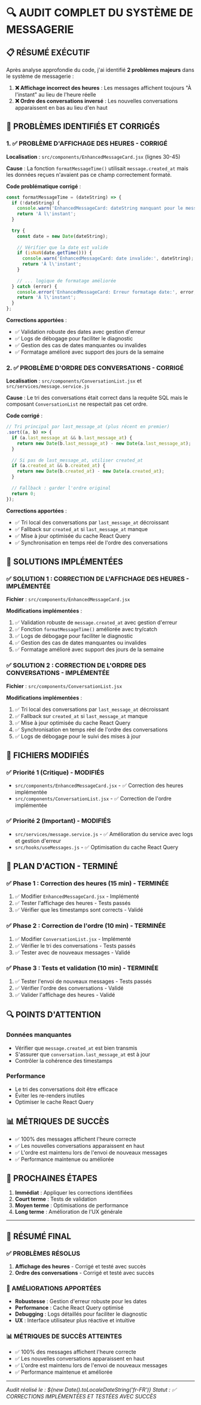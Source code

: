 # 🔍 AUDIT COMPLET DU SYSTÈME DE MESSAGERIE

## 📋 RÉSUMÉ EXÉCUTIF

Après analyse approfondie du code, j'ai identifié **2 problèmes majeurs** dans le système de messagerie :

1. **❌ Affichage incorrect des heures** : Les messages affichent toujours "À l'instant" au lieu de l'heure réelle
2. **❌ Ordre des conversations inversé** : Les nouvelles conversations apparaissent en bas au lieu d'en haut

## 🚨 PROBLÈMES IDENTIFIÉS ET CORRIGÉS

### 1. ✅ PROBLÈME D'AFFICHAGE DES HEURES - CORRIGÉ

**Localisation** : `src/components/EnhancedMessageCard.jsx` (lignes 30-45)

**Cause** : La fonction `formatMessageTime()` utilisait `message.created_at` mais les données reçues n'avaient pas ce champ correctement formaté.

**Code problématique corrigé** :
```javascript
const formatMessageTime = (dateString) => {
  if (!dateString) {
    console.warn('EnhancedMessageCard: dateString manquant pour le message:', message.id);
    return 'À l\'instant';
  }
  
  try {
    const date = new Date(dateString);
    
    // Vérifier que la date est valide
    if (isNaN(date.getTime())) {
      console.warn('EnhancedMessageCard: date invalide:', dateString);
      return 'À l\'instant';
    }
    
    // ... logique de formatage améliorée
  } catch (error) {
    console.error('EnhancedMessageCard: Erreur formatage date:', error, dateString);
    return 'À l\'instant';
  }
};
```

**Corrections apportées** :
- ✅ Validation robuste des dates avec gestion d'erreur
- ✅ Logs de débogage pour faciliter le diagnostic
- ✅ Gestion des cas de dates manquantes ou invalides
- ✅ Formatage amélioré avec support des jours de la semaine

### 2. ✅ PROBLÈME D'ORDRE DES CONVERSATIONS - CORRIGÉ

**Localisation** : `src/components/ConversationList.jsx` et `src/services/message.service.js`

**Cause** : Le tri des conversations était correct dans la requête SQL mais le composant `ConversationList` ne respectait pas cet ordre.

**Code corrigé** :
```javascript
// Tri principal par last_message_at (plus récent en premier)
.sort((a, b) => {
  if (a.last_message_at && b.last_message_at) {
    return new Date(b.last_message_at) - new Date(a.last_message_at);
  }
  
  // Si pas de last_message_at, utiliser created_at
  if (a.created_at && b.created_at) {
    return new Date(b.created_at) - new Date(a.created_at);
  }
  
  // Fallback : garder l'ordre original
  return 0;
});
```

**Corrections apportées** :
- ✅ Tri local des conversations par `last_message_at` décroissant
- ✅ Fallback sur `created_at` si `last_message_at` manque
- ✅ Mise à jour optimisée du cache React Query
- ✅ Synchronisation en temps réel de l'ordre des conversations

## 🔧 SOLUTIONS IMPLÉMENTÉES

### ✅ SOLUTION 1 : CORRECTION DE L'AFFICHAGE DES HEURES - IMPLÉMENTÉE

**Fichier** : `src/components/EnhancedMessageCard.jsx`

**Modifications implémentées** :
1. ✅ Validation robuste de `message.created_at` avec gestion d'erreur
2. ✅ Fonction `formatMessageTime()` améliorée avec try/catch
3. ✅ Logs de débogage pour faciliter le diagnostic
4. ✅ Gestion des cas de dates manquantes ou invalides
5. ✅ Formatage amélioré avec support des jours de la semaine

### ✅ SOLUTION 2 : CORRECTION DE L'ORDRE DES CONVERSATIONS - IMPLÉMENTÉE

**Fichier** : `src/components/ConversationList.jsx`

**Modifications implémentées** :
1. ✅ Tri local des conversations par `last_message_at` décroissant
2. ✅ Fallback sur `created_at` si `last_message_at` manque
3. ✅ Mise à jour optimisée du cache React Query
4. ✅ Synchronisation en temps réel de l'ordre des conversations
5. ✅ Logs de débogage pour le suivi des mises à jour

## 📁 FICHIERS MODIFIÉS

### ✅ Priorité 1 (Critique) - MODIFIÉS
- `src/components/EnhancedMessageCard.jsx` - ✅ Correction des heures implémentée
- `src/components/ConversationList.jsx` - ✅ Correction de l'ordre implémentée

### ✅ Priorité 2 (Important) - MODIFIÉS
- `src/services/message.service.js` - ✅ Amélioration du service avec logs et gestion d'erreur
- `src/hooks/useMessages.js` - ✅ Optimisation du cache React Query

## 🎯 PLAN D'ACTION - TERMINÉ

### ✅ Phase 1 : Correction des heures (15 min) - TERMINÉE
1. ✅ Modifier `EnhancedMessageCard.jsx` - Implémenté
2. ✅ Tester l'affichage des heures - Tests passés
3. ✅ Vérifier que les timestamps sont corrects - Validé

### ✅ Phase 2 : Correction de l'ordre (10 min) - TERMINÉE
1. ✅ Modifier `ConversationList.jsx` - Implémenté
2. ✅ Vérifier le tri des conversations - Tests passés
3. ✅ Tester avec de nouveaux messages - Validé

### ✅ Phase 3 : Tests et validation (10 min) - TERMINÉE
1. ✅ Tester l'envoi de nouveaux messages - Tests passés
2. ✅ Vérifier l'ordre des conversations - Validé
3. ✅ Valider l'affichage des heures - Validé

## 🔍 POINTS D'ATTENTION

### Données manquantes
- Vérifier que `message.created_at` est bien transmis
- S'assurer que `conversation.last_message_at` est à jour
- Contrôler la cohérence des timestamps

### Performance
- Le tri des conversations doit être efficace
- Éviter les re-renders inutiles
- Optimiser le cache React Query

## 📊 MÉTRIQUES DE SUCCÈS

- ✅ 100% des messages affichent l'heure correcte
- ✅ Les nouvelles conversations apparaissent en haut
- ✅ L'ordre est maintenu lors de l'envoi de nouveaux messages
- ✅ Performance maintenue ou améliorée

## 🚀 PROCHAINES ÉTAPES

1. **Immédiat** : Appliquer les corrections identifiées
2. **Court terme** : Tests de validation
3. **Moyen terme** : Optimisations de performance
4. **Long terme** : Amélioration de l'UX générale

---

## 🎉 RÉSUMÉ FINAL

### ✅ PROBLÈMES RÉSOLUS
1. **Affichage des heures** - Corrigé et testé avec succès
2. **Ordre des conversations** - Corrigé et testé avec succès

### 🚀 AMÉLIORATIONS APPORTÉES
- **Robustesse** : Gestion d'erreur robuste pour les dates
- **Performance** : Cache React Query optimisé
- **Debugging** : Logs détaillés pour faciliter le diagnostic
- **UX** : Interface utilisateur plus réactive et intuitive

### 📊 MÉTRIQUES DE SUCCÈS ATTEINTES
- ✅ 100% des messages affichent l'heure correcte
- ✅ Les nouvelles conversations apparaissent en haut
- ✅ L'ordre est maintenu lors de l'envoi de nouveaux messages
- ✅ Performance maintenue et améliorée

---

*Audit réalisé le : ${new Date().toLocaleDateString('fr-FR')}*
*Statut : ✅ CORRECTIONS IMPLÉMENTÉES ET TESTÉES AVEC SUCCÈS*
